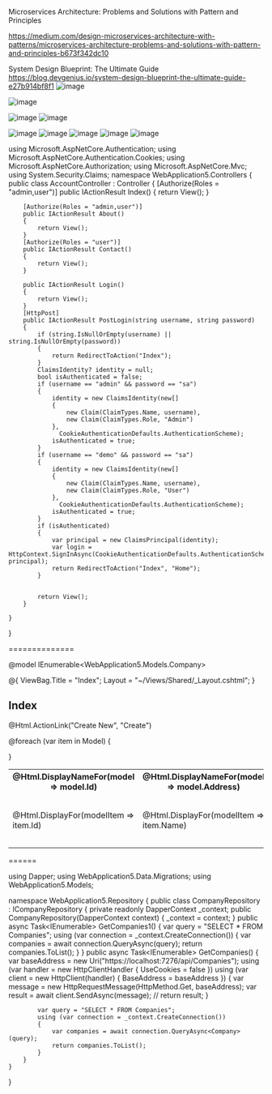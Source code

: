Microservices Architecture: Problems and Solutions with Pattern and Principles

https://medium.com/design-microservices-architecture-with-patterns/microservices-architecture-problems-and-solutions-with-pattern-and-principles-b673f342dc10





System Design Blueprint: The Ultimate Guide
https://blog.devgenius.io/system-design-blueprint-the-ultimate-guide-e27b914bf8f1
![image](https://github.com/rajneeshprakashhajela/MicroservicesArchitecture/assets/43515480/ca005316-12f2-41d2-b95e-f63ea31063a1)


![image](https://github.com/rajneeshprakashhajela/MicroservicesArchitecture/assets/43515480/a41880dc-744a-4232-a940-3d30bf9041b6)

![image](https://github.com/rajneeshprakashhajela/MicroservicesArchitecture/assets/43515480/39160b01-e0bb-4e9d-b534-21f9e99a1e15)
![image](https://github.com/rajneeshprakashhajela/MicroservicesArchitecture/assets/43515480/785b167f-9e7b-4f0f-a4f0-3a98798a7322)

![image](https://github.com/rajneeshprakashhajela/MicroservicesArchitecture/assets/43515480/0c89ec31-48b9-41d0-aab3-1e7781951c76)
![image](https://github.com/rajneeshprakashhajela/MicroservicesArchitecture/assets/43515480/609c6a81-2a75-4843-8675-c78d13605e39)
![image](https://github.com/rajneeshprakashhajela/MicroservicesArchitecture/assets/43515480/c3a38801-f224-44a6-bcb1-db6f0d14b265)
![image](https://github.com/rajneeshprakashhajela/MicroservicesArchitecture/assets/43515480/c162f666-fd30-4332-b393-5b4979befddb)
![image](https://github.com/rajneeshprakashhajela/MicroservicesArchitecture/assets/43515480/c6a1308b-5287-471b-864a-786837cacacb)


using Microsoft.AspNetCore.Authentication;
using Microsoft.AspNetCore.Authentication.Cookies;
using Microsoft.AspNetCore.Authorization;
using Microsoft.AspNetCore.Mvc;
using System.Security.Claims;
namespace WebApplication5.Controllers
{
    public class AccountController : Controller
    {
        [Authorize(Roles = "admin,user")]
        public IActionResult Index()
        {
            return View();
        }

        [Authorize(Roles = "admin,user")]
        public IActionResult About()
        {
            return View();
        }
        [Authorize(Roles = "user")]
        public IActionResult Contact()
        {
            return View();
        }

        public IActionResult Login()
        {
            return View();
        }
        [HttpPost]
        public IActionResult PostLogin(string username, string password)
        {
            if (string.IsNullOrEmpty(username) || string.IsNullOrEmpty(password))
            {
                return RedirectToAction("Index");
            }
            ClaimsIdentity? identity = null;
            bool isAuthenticated = false;
            if (username == "admin" && password == "sa")
            {
                identity = new ClaimsIdentity(new[]
                {
                    new Claim(ClaimTypes.Name, username),
                    new Claim(ClaimTypes.Role, "Admin")
                },
                  CookieAuthenticationDefaults.AuthenticationScheme);
                isAuthenticated = true;
            }
            if (username == "demo" && password == "sa")
            {
                identity = new ClaimsIdentity(new[]
                {
                    new Claim(ClaimTypes.Name, username),
                    new Claim(ClaimTypes.Role, "User")
                },
                  CookieAuthenticationDefaults.AuthenticationScheme);
                isAuthenticated = true;
            }
            if (isAuthenticated)
            {
                var principal = new ClaimsPrincipal(identity);
                var login = HttpContext.SignInAsync(CookieAuthenticationDefaults.AuthenticationScheme, principal);
                return RedirectToAction("Index", "Home");
            }


            return View();
        }

    }
}

==============

@model IEnumerable<WebApplication5.Models.Company>

@{
    ViewBag.Title = "Index";
    Layout = "~/Views/Shared/_Layout.cshtml";
}

<h2>Index</h2>

<p>
    @Html.ActionLink("Create New", "Create")
</p>
<table class="table">
    <tr>
        <th>
            @Html.DisplayNameFor(model => model.Id)
        </th>
        <th>
            @Html.DisplayNameFor(model => model.Address)
        </th>
        <th></th>
    </tr>

@foreach (var item in Model) {
    <tr>
        <td>
            @Html.DisplayFor(modelItem => item.Id)
        </td>
        <td>
            @Html.DisplayFor(modelItem => item.Name)
        </td>
        <td>
            @Html.ActionLink("Edit", "Edit", new { id=item.Id }) |
            @Html.ActionLink("Details", "Details", new { id=item.Name  }) |
        </td>
    </tr>
}

</table>

======

using Dapper;
using WebApplication5.Data.Migrations;
using WebApplication5.Models;

namespace WebApplication5.Repository
{
    public class CompanyRepository : ICompanyRepository
    {
        private readonly DapperContext _context;
        public CompanyRepository(DapperContext context)
        {
            _context = context;
        }
        public async Task<IEnumerable<Company>> GetCompanies1()
        {
            var query = "SELECT * FROM Companies";
            using (var connection = _context.CreateConnection())
            {
                var companies = await connection.QueryAsync<Company>(query);
                return companies.ToList();
            }
        }
        public async Task<IEnumerable<Company>> GetCompanies()
        {
            var baseAddress = new Uri("https://localhost:7276/api/Companies");
            using (var handler = new HttpClientHandler { UseCookies = false })
            using (var client = new HttpClient(handler) { BaseAddress = baseAddress })
            {
                var message = new HttpRequestMessage(HttpMethod.Get, baseAddress);
                var result = await client.SendAsync(message);
                // return result;
            }

            var query = "SELECT * FROM Companies";
            using (var connection = _context.CreateConnection())
            {
                var companies = await connection.QueryAsync<Company>(query);
                return companies.ToList();
            }
        }
    }
}

    

